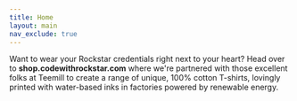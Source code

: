 ```yaml
---
title: Home
layout: main
nav_exclude: true
---
```

Want to wear your Rockstar credentials right next to your heart? Head over to **shop.codewithrockstar.com** where we're partnered with those excellent folks at Teemill to create a range of unique, 100% cotton T-shirts, lovingly printed with water-based inks in factories powered by renewable energy.

